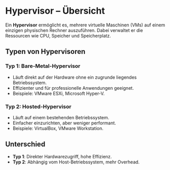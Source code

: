 # Hypervisor – Übersicht

Ein **Hypervisor** ermöglicht es, mehrere virtuelle Maschinen (VMs) auf einem einzigen physischen Rechner auszuführen.
Dabei verwaltet er die Ressourcen wie CPU, Speicher und Speicherplatz.

## Typen von Hypervisoren

### Typ 1: Bare-Metal-Hypervisor
- Läuft direkt auf der Hardware ohne ein zugrunde liegendes Betriebssystem.  
- Effizienter und für professionelle Anwendungen geeignet.  
- Beispiele: VMware ESXi, Microsoft Hyper-V.  

### Typ 2: Hosted-Hypervisor
- Läuft auf einem bestehenden Betriebssystem.  
- Einfacher einzurichten, aber weniger performant.  
- Beispiele: VirtualBox, VMware Workstation.  

## Unterschied
- **Typ 1**: Direkter Hardwarezugriff, hohe Effizienz.  
- **Typ 2**: Abhängig vom Host-Betriebssystem, mehr Overhead.

